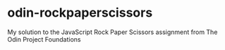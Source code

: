# odin-rockpaperscissors
My solution to the JavaScript Rock Paper Scissors assignment from The Odin Project Foundations

